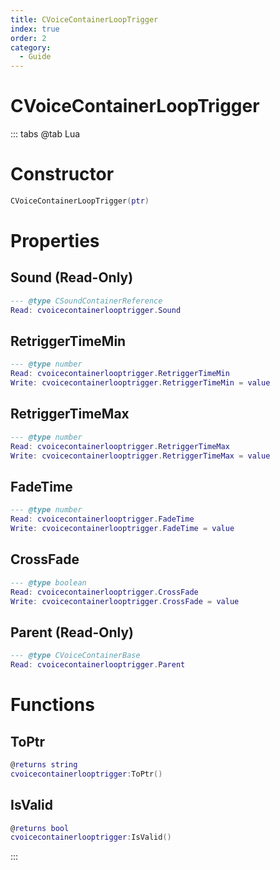 ```yaml
---
title: CVoiceContainerLoopTrigger
index: true
order: 2
category:
  - Guide
---
```


# CVoiceContainerLoopTrigger

::: tabs
@tab Lua
# Constructor
```lua
CVoiceContainerLoopTrigger(ptr)
```
# Properties
## Sound (Read-Only)
```lua
--- @type CSoundContainerReference
Read: cvoicecontainerlooptrigger.Sound
```
## RetriggerTimeMin 
```lua
--- @type number
Read: cvoicecontainerlooptrigger.RetriggerTimeMin
Write: cvoicecontainerlooptrigger.RetriggerTimeMin = value
```
## RetriggerTimeMax 
```lua
--- @type number
Read: cvoicecontainerlooptrigger.RetriggerTimeMax
Write: cvoicecontainerlooptrigger.RetriggerTimeMax = value
```
## FadeTime 
```lua
--- @type number
Read: cvoicecontainerlooptrigger.FadeTime
Write: cvoicecontainerlooptrigger.FadeTime = value
```
## CrossFade 
```lua
--- @type boolean
Read: cvoicecontainerlooptrigger.CrossFade
Write: cvoicecontainerlooptrigger.CrossFade = value
```
## Parent (Read-Only)
```lua
--- @type CVoiceContainerBase
Read: cvoicecontainerlooptrigger.Parent
```
# Functions
## ToPtr
```lua
@returns string
cvoicecontainerlooptrigger:ToPtr()
```
## IsValid
```lua
@returns bool
cvoicecontainerlooptrigger:IsValid()
```

:::